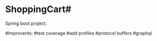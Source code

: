 # ShoppingCart#
Spring boot project.

#Improvents:
#test coverage
#add profiles
#protocol buffers
#graphql

